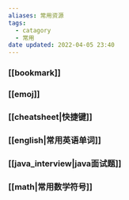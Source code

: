 ```yaml
---
aliases: 常用资源
tags:
  - catagory
  - 常用
date updated: 2022-04-05 23:40
---
```


### [[bookmark]]

### [[emoj]]

### [[cheatsheet|快捷键]]

### [[english|常用英语单词]]

### [[java_interview|java面试题]]

### [[math|常用数学符号]]
